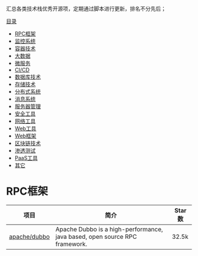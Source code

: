 汇总各类技术栈优秀开源项，定期通过脚本进行更新，排名不分先后；


[目录](#目录)

- [RPC框架](#RPC框架)
- [监控系统](#监控系统)
- [容器技术](#容器技术)
- [大数据](#大数据)
- [微服务](#微服务)
- [CI/CD](#CI/CD)
- [数据库技术](#数据库技术)
- [存储技术](#存储技术)
- [分布式系统](#分布式系统)
- [消息系统](#消息系统)
- [服务器管理](#服务器管理)
- [安全工具](#安全工具)
- [网络工具](#网络工具)
- [Web工具](#Web工具)
- [Web框架](#Web框架)
- [区块链技术](#区块链技术)
- [渗透测试](#区块链技术)
- [PaaS工具](#PaaS工具)
- [其它](#其它)


# RPC框架

| 项目  | 简介                             | Star数                                 |
| ---- | ------------------------------- | ---- |
|[apache/dubbo](https://github.com/apache/dubbo)| Apache Dubbo is a high-performance, java based, open source RPC framework.|32.5k|
